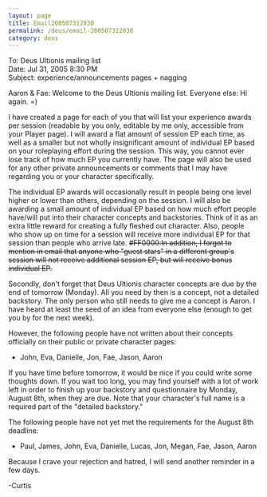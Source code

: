 ```yaml
---
layout: page
title: Email200507312030
permalink: /deus/email-200507312030
category: deus
---
```

To: Deus Ultionis mailing list
<br>Date: Jul 31, 2005 8:30 PM
<br>Subject: experience/announcements pages + nagging

Aaron &amp; Fae: Welcome to the Deus Ultionis mailing list.
Everyone else: Hi again. =)

I have created a page for each of you that will list your experience
awards per session (readable by you only, editable by me only,
accessible from your Player page). I will award a flat amount of
session EP each time, as well as a smaller but not wholly
insignificant amount of individual EP based on your roleplaying effort
during the session. This way, you cannot ever lose track of how much
EP you currently have. The page will also be used for any other
private announcements or comments that I may have regarding you or
your character specifically.

The individual EP awards will occasionally result in people being one
level higher or lower than others, depending on the session. I will
also be awarding a small amount of individual EP based on how much
effort people have/will put into their character concepts and
backstories. Think of it as an extra little reward for creating a
fully fleshed out character. Also, people who show up on time for a
session will receive more individual EP for that session than people
who arrive late. ~~#FF0000:In addition, I forgot to mention in email that anyone
who &quot;guest stars&quot; in a different group's session will not receive
additional session EP, but will receive bonus individual EP.~~

Secondly, don't forget that Deus Ultionis character concepts are due
by the end of tomorrow (Monday). All you need by then is a concept,
not a detailed backstory. The only person who still needs to give me a
concept is Aaron. I have heard at least the seed of an idea from
everyone else (enough to get you by for the next week).

However, the following people have not written about their concepts
officially on their public or private character pages:
* John, Eva, Danielle, Jon, Fae, Jason, Aaron

If you have time before tomorrow, it would be nice if you could write
some thoughts down. If you wait too long, you may find yourself with a
lot of work left in order to finish up your backstory and
questionnaire by Monday, August 8th, when they are due. Note that your
character's full name is a required part of the &quot;detailed backstory.&quot;

The following people have not yet met the requirements for the August
8th deadline:
* Paul, James, John, Eva, Danielle, Lucas, Jon, Megan, Fae, Jason, Aaron

Because I crave your rejection and hatred, I will send another
reminder in a few days.

-Curtis
